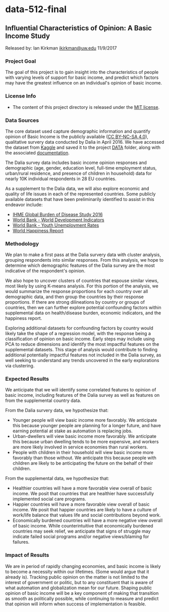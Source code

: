 # data-512-final
## Influential Characteristics of Opinion: A Basic Income Study
Released by: Ian Kirkman ikirkman@uw.edu 11/9/2017

### Project Goal
The goal of this project is to gain insight into the characteristics of people with varying levels of support for basic income, and predict which factors may have the greatest influence on an individual's opinion of basic income.

### License Info
 - The content of this project directory is released under the [MIT license](LICENSE.md).

### Data Sources
The core dataset used capture demographic information and quantify opinion of Basic Income is the publicly available ([CC BY-NC-SA 4.0](https://creativecommons.org/licenses/by-nc-sa/4.0/)), qualitative survery data conducted by Dalia in April 2016. We have accessed the dataset from [Kaggle](https://www.kaggle.com/daliaresearch/basic-income-survey-european-dataset) and saved it to the project [DATA](/DATA/basic_income_dataset_dalia.csv) folder, along with the associated [documentation](/DATA/codebook_basicincome). 

The Dalia survey data includes basic income opinion responses and demographic (age, gender, education level, full-time employment status, urban/rural residence, and presence of children in household) data for nearly 10K individual respondents in 28 EU countries. 

As a supplement to the Dalia data, we will also explore economic and quality of life issues in each of the represented countries. Some publicly available datasets that have been preliminarily identified to assist in this endeavor include:
 - [IHME Global Burden of Disease Study 2016](http://ghdx.healthdata.org/gbd-2016)
 - [World Bank - World Development Indicators](https://www.kaggle.com/worldbank/world-development-indicators)
 - [World Bank - Youth Unemployment Rates](https://www.kaggle.com/sovannt/world-bank-youth-unemployment)
 - [World Happiness Report](https://www.kaggle.com/unsdsn/world-happiness)

### Methodology
We plan to make a first pass at the Dalia survery data with cluster analysis, grouping respondents into similar responses. From this analysis, we hope to determine which demographic features of the Dalia survey are the most indicative of the respondent's opinion.

We also hope to uncover clusters of countries that espouse similar views, most likely by using K-means analysis. For this portion of the analysis, we would summarize the response proportions for each country over all demographic data, and then group the countries by their response proportions. If there are strong dilineations by country or groups of countries, then we can further explore potential confounding factors within supplemental data on health/disease burden, economic indicators, and the happiness report.

Exploring additional datasets for confounding factors by country would likely take the shape of a regression model, with the response being a classification of opinion on basic income. Early steps may include using PCA to reduce dimensions and identify the most impactful features on the supplemental datasets. This stage of analysis would contribute to finding additional potentially impactful features not included in the Dalia survey, as well seeking to understand any trends uncovered in the early explorations via clustering. 

### Expected Results
We anticipate that we will identify some correlated features to opinion of basic income, including features of the Dalia survey as well as features on from the supplemental country data. 

From the Dalia survery data, we hypothesize that:
 - Younger people will view basic income more favorably. We anticipate this because younger people are planning for a longer future, and have earning potential at stake as automation is replacing jobs.
 - Urban-dwellers will view basic income more favorably. We anticipate this because urban dwelling tends to be more expensive, and workers are more likely involved in service economies than rural workers.
 - People with children in their household will view basic income more favorably than those without. We anticipate this because people with children are likely to be anticipating the future on the behalf of their children.
 
 From the supplemental data, we hypothesize that:
  - Healthier countries will have a more favorable view overall of basic income. We posit that countries that are healthier have successfully implemented social care programs.
  - Happier countries will have a more favorable view overall of basic income. We posit that happier countries are likely to have a culture of work/life balance that values life and social contributions beyond work.
  - Economically burdened countries will have a more negative view overall of basic income. While counterintuitive that economically burdened countries may seek relief, we anticipate that signs of struggle may indicate failed social programs and/or negative views/blaming for failures.

### Impact of Results
We are in period of rapidly changing economies, and basic income is likely to become a necessity within our lifetimes. (Some would argue that it already is). Tracking public opinion on the matter is not limited to the interest of government or politic, but to any constituent that is aware of what automation and globalization mean for our future. Shaping public opinion of basic income will be a key component of making that transition as smooth as politically possible, while continuing to measure and predict that opinion will inform when success of implementation is feasible. 
